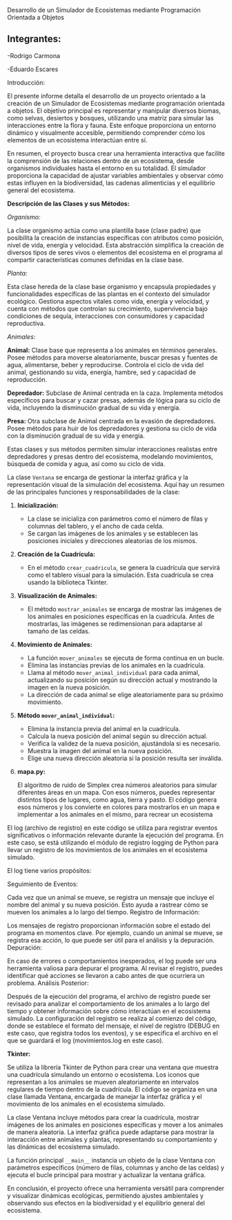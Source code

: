 Desarrollo de un Simulador de Ecosistemas mediante Programación Orientada a Objetos

Integrantes:
-
-Rodrigo Carmona

-Eduardo Escares


Introducción:

El presente informe detalla el desarrollo de un proyecto orientado a la creación de un Simulador de Ecosistemas mediante programación orientada a objetos. El objetivo principal es representar y manipular diversos biomas, como selvas, desiertos y bosques, utilizando una matriz para simular las interacciones entre la flora y fauna. Este enfoque proporciona un entorno dinámico y visualmente accesible, permitiendo comprender cómo los elementos de un ecosistema interactúan entre sí.

En resumen, el proyecto busca crear una herramienta interactiva que facilite la comprensión de las relaciones dentro de un ecosistema, desde organismos individuales hasta el entorno en su totalidad. El simulador proporciona la capacidad de ajustar variables ambientales y observar cómo estas influyen en la biodiversidad, las cadenas alimenticias y el equilibrio general del ecosistema.

**Descripción de las Clases y sus Métodos:**

*Organismo:*

La clase organismo actúa como una plantilla base (clase padre) que posibilita la creación de instancias específicas con atributos como posición, nivel de vida, energía y velocidad. Esta abstracción simplifica la creación de diversos tipos de seres vivos o elementos del ecosistema en el programa al compartir características comunes definidas en la clase base.

*Planta:*

Esta clase hereda de la clase base organismo y encapsula propiedades y funcionalidades específicas de las plantas en el contexto del simulador ecológico. Gestiona aspectos vitales como vida, energía y velocidad, y cuenta con métodos que controlan su crecimiento, supervivencia bajo condiciones de sequía, interacciones con consumidores y capacidad reproductiva.

*Animales:*

**Animal:** Clase base que representa a los animales en términos generales. Posee métodos para moverse aleatoriamente, buscar presas y fuentes de agua, alimentarse, beber y reproducirse. Controla el ciclo de vida del animal, gestionando su vida, energía, hambre, sed y capacidad de reproducción.

**Depredador:** Subclase de Animal centrada en la caza. Implementa métodos específicos para buscar y cazar presas, además de lógica para su ciclo de vida, incluyendo la disminución gradual de su vida y energía.

**Presa:** Otra subclase de Animal centrada en la evasión de depredadores. Posee métodos para huir de los depredadores y gestiona su ciclo de vida con la disminución gradual de su vida y energía.

Estas clases y sus métodos permiten simular interacciones realistas entre depredadores y presas dentro del ecosistema, modelando movimientos, búsqueda de comida y agua, así como su ciclo de vida.


La clase `Ventana` se encarga de gestionar la interfaz gráfica y la representación visual de la simulación del ecosistema. Aquí hay un resumen de las principales funciones y responsabilidades de la clase:

1. **Inicialización:**
   - La clase se inicializa con parámetros como el número de filas y columnas del tablero, y el ancho de cada celda.
   - Se cargan las imágenes de los animales y se establecen las posiciones iniciales y direcciones aleatorias de los mismos.

2. **Creación de la Cuadrícula:**
   - En el método `crear_cuadricula`, se genera la cuadrícula que servirá como el tablero visual para la simulación. Esta cuadrícula se crea usando la biblioteca Tkinter.

3. **Visualización de Animales:**
   - El método `mostrar_animales` se encarga de mostrar las imágenes de los animales en posiciones específicas en la cuadrícula. Antes de mostrarlas, las imágenes se redimensionan para adaptarse al tamaño de las celdas.

4. **Movimiento de Animales:**
   - La función `mover_animales` se ejecuta de forma continua en un bucle.
   - Elimina las instancias previas de los animales en la cuadrícula.
   - Llama al método `mover_animal_individual` para cada animal, actualizando su posición según su dirección actual y mostrando la imagen en la nueva posición.
   - La dirección de cada animal se elige aleatoriamente para su próximo movimiento.

5. **Método `mover_animal_individual`:**
   - Elimina la instancia previa del animal en la cuadrícula.
   - Calcula la nueva posición del animal según su dirección actual.
   - Verifica la validez de la nueva posición, ajustándola si es necesario.
   - Muestra la imagen del animal en la nueva posición.
   - Elige una nueva dirección aleatoria si la posición resulta ser inválida.

5. **mapa.py:**

    El algoritmo de ruido de Simplex crea números aleatorios para simular diferentes áreas en un mapa. Con esos números, puedes representar distintos tipos de lugares, como agua, tierra y pasto. El código  genera esos números y los convierte en colores para mostrarlos en un mapa e implementar a los animales en el mismo, para recrear un ecosistema


El log (archivo de registro) en este código se utiliza para registrar eventos significativos o información relevante durante la ejecución del programa. En este caso, se está utilizando el módulo de registro logging de Python para llevar un registro de los movimientos de los animales en el ecosistema simulado.

El log tiene varios propósitos:

Seguimiento de Eventos:

Cada vez que un animal se mueve, se registra un mensaje que incluye el nombre del animal y su nueva posición. Esto ayuda a rastrear cómo se mueven los animales a lo largo del tiempo.
Registro de Información:

Los mensajes de registro proporcionan información sobre el estado del programa en momentos clave. Por ejemplo, cuando un animal se mueve, se registra esa acción, lo que puede ser útil para el análisis y la depuración.
Depuración:

En caso de errores o comportamientos inesperados, el log puede ser una herramienta valiosa para depurar el programa. Al revisar el registro, puedes identificar qué acciones se llevaron a cabo antes de que ocurriera un problema.
Análisis Posterior:

Después de la ejecución del programa, el archivo de registro puede ser revisado para analizar el comportamiento de los animales a lo largo del tiempo y obtener información sobre cómo interactúan en el ecosistema simulado.
La configuración del registro se realiza al comienzo del código, donde se establece el formato del mensaje, el nivel de registro (DEBUG en este caso, que registra todos los eventos), y se especifica el archivo en el que se guardará el log (movimientos.log en este caso).

**Tkinter:**

Se utiliza la librería Tkinter de Python para crear una ventana que muestra una cuadrícula simulando un entorno o ecosistema. Los iconos que representan a los animales se mueven aleatoriamente en intervalos regulares de tiempo dentro de la cuadrícula. El código se organiza en una clase llamada Ventana, encargada de manejar la interfaz gráfica y el movimiento de los animales en el ecosistema simulado.

La clase Ventana incluye métodos para crear la cuadrícula, mostrar imágenes de los animales en posiciones específicas y mover a los animales de manera aleatoria. La interfaz gráfica puede adaptarse para mostrar la interacción entre animales y plantas, representando su comportamiento y las dinámicas del ecosistema simulado.

La función principal `__main__` instancia un objeto de la clase Ventana con parámetros específicos (número de filas, columnas y ancho de las celdas) y ejecuta el bucle principal para mostrar y actualizar la ventana gráfica.

En conclusión, el proyecto ofrece una herramienta versátil para comprender y visualizar dinámicas ecológicas, permitiendo ajustes ambientales y observando sus efectos en la biodiversidad y el equilibrio general del ecosistema.
